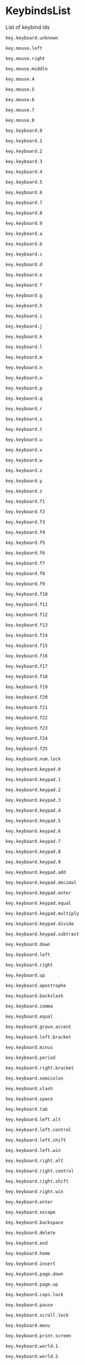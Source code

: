 # KeybindsList

List of keybind ids

<code>key.keyboard.unknown</code><br/>

<code>key.mouse.left</code><br/>

<code>key.mouse.right</code><br/>

<code>key.mouse.middle</code><br/>

<code>key.mouse.4</code><br/>

<code>key.mouse.5</code><br/>

<code>key.mouse.6</code><br/>

<code>key.mouse.7</code><br/>

<code>key.mouse.8</code><br/>

<code>key.keyboard.0</code><br/>

<code>key.keyboard.1</code><br/>

<code>key.keyboard.2</code><br/>

<code>key.keyboard.3</code><br/>

<code>key.keyboard.4</code><br/>

<code>key.keyboard.5</code><br/>

<code>key.keyboard.6</code><br/>

<code>key.keyboard.7</code><br/>

<code>key.keyboard.8</code><br/>

<code>key.keyboard.9</code><br/>

<code>key.keyboard.a</code><br/>

<code>key.keyboard.b</code><br/>

<code>key.keyboard.c</code><br/>

<code>key.keyboard.d</code><br/>

<code>key.keyboard.e</code><br/>

<code>key.keyboard.f</code><br/>

<code>key.keyboard.g</code><br/>

<code>key.keyboard.h</code><br/>

<code>key.keyboard.i</code><br/>

<code>key.keyboard.j</code><br/>

<code>key.keyboard.k</code><br/>

<code>key.keyboard.l</code><br/>

<code>key.keyboard.m</code><br/>

<code>key.keyboard.n</code><br/>

<code>key.keyboard.o</code><br/>

<code>key.keyboard.p</code><br/>

<code>key.keyboard.q</code><br/>

<code>key.keyboard.r</code><br/>

<code>key.keyboard.s</code><br/>

<code>key.keyboard.t</code><br/>

<code>key.keyboard.u</code><br/>

<code>key.keyboard.v</code><br/>

<code>key.keyboard.w</code><br/>

<code>key.keyboard.x</code><br/>

<code>key.keyboard.y</code><br/>

<code>key.keyboard.z</code><br/>

<code>key.keyboard.f1</code><br/>

<code>key.keyboard.f2</code><br/>

<code>key.keyboard.f3</code><br/>

<code>key.keyboard.f4</code><br/>

<code>key.keyboard.f5</code><br/>

<code>key.keyboard.f6</code><br/>

<code>key.keyboard.f7</code><br/>

<code>key.keyboard.f8</code><br/>

<code>key.keyboard.f9</code><br/>

<code>key.keyboard.f10</code><br/>

<code>key.keyboard.f11</code><br/>

<code>key.keyboard.f12</code><br/>

<code>key.keyboard.f13</code><br/>

<code>key.keyboard.f14</code><br/>

<code>key.keyboard.f15</code><br/>

<code>key.keyboard.f16</code><br/>

<code>key.keyboard.f17</code><br/>

<code>key.keyboard.f18</code><br/>

<code>key.keyboard.f19</code><br/>

<code>key.keyboard.f20</code><br/>

<code>key.keyboard.f21</code><br/>

<code>key.keyboard.f22</code><br/>

<code>key.keyboard.f23</code><br/>

<code>key.keyboard.f24</code><br/>

<code>key.keyboard.f25</code><br/>

<code>key.keyboard.num.lock</code><br/>

<code>key.keyboard.keypad.0</code><br/>

<code>key.keyboard.keypad.1</code><br/>

<code>key.keyboard.keypad.2</code><br/>

<code>key.keyboard.keypad.3</code><br/>

<code>key.keyboard.keypad.4</code><br/>

<code>key.keyboard.keypad.5</code><br/>

<code>key.keyboard.keypad.6</code><br/>

<code>key.keyboard.keypad.7</code><br/>

<code>key.keyboard.keypad.8</code><br/>

<code>key.keyboard.keypad.9</code><br/>

<code>key.keyboard.keypad.add</code><br/>

<code>key.keyboard.keypad.decimal</code><br/>

<code>key.keyboard.keypad.enter</code><br/>

<code>key.keyboard.keypad.equal</code><br/>

<code>key.keyboard.keypad.multiply</code><br/>

<code>key.keyboard.keypad.divide</code><br/>

<code>key.keyboard.keypad.subtract</code><br/>

<code>key.keyboard.down</code><br/>

<code>key.keyboard.left</code><br/>

<code>key.keyboard.right</code><br/>

<code>key.keyboard.up</code><br/>

<code>key.keyboard.apostrophe</code><br/>

<code>key.keyboard.backslash</code><br/>

<code>key.keyboard.comma</code><br/>

<code>key.keyboard.equal</code><br/>

<code>key.keyboard.grave.accent</code><br/>

<code>key.keyboard.left.bracket</code><br/>

<code>key.keyboard.minus</code><br/>

<code>key.keyboard.period</code><br/>

<code>key.keyboard.right.bracket</code><br/>

<code>key.keyboard.semicolon</code><br/>

<code>key.keyboard.slash</code><br/>

<code>key.keyboard.space</code><br/>

<code>key.keyboard.tab</code><br/>

<code>key.keyboard.left.alt</code><br/>

<code>key.keyboard.left.control</code><br/>

<code>key.keyboard.left.shift</code><br/>

<code>key.keyboard.left.win</code><br/>

<code>key.keyboard.right.alt</code><br/>

<code>key.keyboard.right.control</code><br/>

<code>key.keyboard.right.shift</code><br/>

<code>key.keyboard.right.win</code><br/>

<code>key.keyboard.enter</code><br/>

<code>key.keyboard.escape</code><br/>

<code>key.keyboard.backspace</code><br/>

<code>key.keyboard.delete</code><br/>

<code>key.keyboard.end</code><br/>

<code>key.keyboard.home</code><br/>

<code>key.keyboard.insert</code><br/>

<code>key.keyboard.page.down</code><br/>

<code>key.keyboard.page.up</code><br/>

<code>key.keyboard.caps.lock</code><br/>

<code>key.keyboard.pause</code><br/>

<code>key.keyboard.scroll.lock</code><br/>

<code>key.keyboard.menu</code><br/>

<code>key.keyboard.print.screen</code><br/>

<code>key.keyboard.world.1</code><br/>

<code>key.keyboard.world.2</code><br/>
